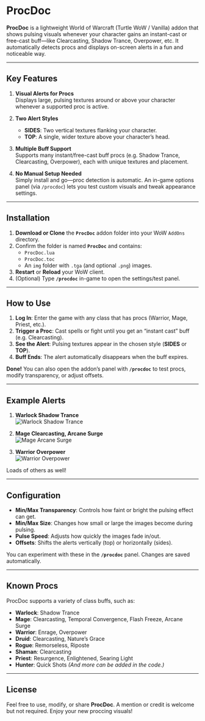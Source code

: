 # ProcDoc

**ProcDoc** is a lightweight World of Warcraft (Turtle WoW / Vanilla) addon that shows pulsing visuals whenever your character gains an instant-cast or free-cast buff—like Clearcasting, Shadow Trance, Overpower, etc. It automatically detects procs and displays on-screen alerts in a fun and noticeable way.

---

## Key Features

1. **Visual Alerts for Procs**  
   Displays large, pulsing textures around or above your character whenever a supported proc is active.

2. **Two Alert Styles**  
   - **SIDES**: Two vertical textures flanking your character.  
   - **TOP**: A single, wider texture above your character’s head.

3. **Multiple Buff Support**  
   Supports many instant/free-cast buff procs (e.g. Shadow Trance, Clearcasting, Overpower), each with unique textures and placement.

4. **No Manual Setup Needed**  
   Simply install and go—proc detection is automatic. An in-game options panel (via `/procdoc`) lets you test custom visuals and tweak appearance settings.

---

## Installation

1. **Download or Clone** the **`ProcDoc`** addon folder into your WoW `AddOns` directory.  
2. Confirm the folder is named **`ProcDoc`** and contains:
   - `ProcDoc.lua`
   - `ProcDoc.toc`
   - An `img` folder with `.tga` (and optional `.png`) images.
3. **Restart** or **Reload** your WoW client.
4. (Optional) Type **`/procdoc`** in-game to open the settings/test panel.

---

## How to Use

1. **Log In**: Enter the game with any class that has procs (Warrior, Mage, Priest, etc.).
2. **Trigger a Proc**: Cast spells or fight until you get an “instant cast” buff (e.g. Clearcasting).
3. **See the Alert**: Pulsing textures appear in the chosen style (**SIDES** or **TOP**).
4. **Buff Ends**: The alert automatically disappears when the buff expires.

**Done!** You can also open the addon’s panel with **`/procdoc`** to test procs, modify transparency, or adjust offsets.

---

## Example Alerts

1. **Warlock Shadow Trance**  
   ![Warlock Shadow Trance](https://github.com/YourUserName/ProcDoc/blob/main/img/Warlock.png)

2. **Mage Clearcasting, Arcane Surge**  
   ![Mage Arcane Surge](https://github.com/wsmaxcy/ProcDoc/blob/main/img/Mage.png)

3. **Warrior Overpower**  
   ![Warrior Overpower](https://github.com/YourUserName/ProcDoc/blob/main/img/Warrior.png)

Loads of others as well!

---

## Configuration

- **Min/Max Transparency**: Controls how faint or bright the pulsing effect can get.
- **Min/Max Size**: Changes how small or large the images become during pulsing.
- **Pulse Speed**: Adjusts how quickly the images fade in/out.
- **Offsets**: Shifts the alerts vertically (top) or horizontally (sides).

You can experiment with these in the **`/procdoc`** panel. Changes are saved automatically.

---

## Known Procs

ProcDoc supports a variety of class buffs, such as:
- **Warlock**: Shadow Trance
- **Mage**: Clearcasting, Temporal Convergence, Flash Freeze, Arcane Surge
- **Warrior**: Enrage, Overpower
- **Druid**: Clearcasting, Nature’s Grace
- **Rogue**: Remorseless, Riposte
- **Shaman**: Clearcasting
- **Priest**: Resurgence, Enlightened, Searing Light
- **Hunter**: Quick Shots
*(And more can be added in the code.)*

---

## License

Feel free to use, modify, or share **ProcDoc**. A mention or credit is welcome but not required. Enjoy your new proccing visuals!
